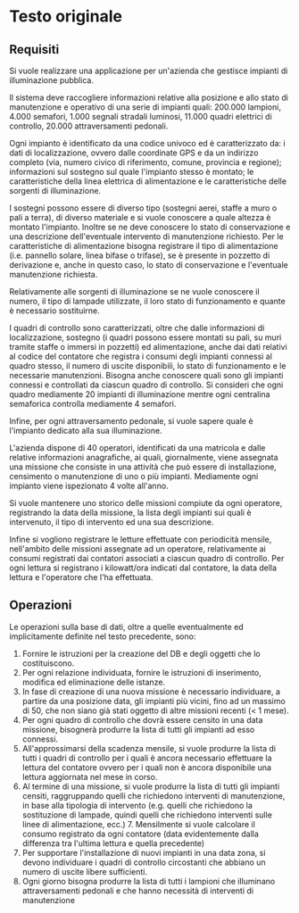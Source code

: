 # Testo originale

## Requisiti

Si vuole realizzare una applicazione per un'azienda che gestisce impianti di
illuminazione pubblica.

Il sistema deve raccogliere informazioni relative alla posizione e allo stato di
manutenzione e operativo di una serie di impianti quali: 200.000
lampioni, 4.000 semafori, 1.000 segnali stradali luminosi, 11.000
quadri elettrici di controllo, 20.000 attraversamenti pedonali.

Ogni impianto è identificato da una codice univoco ed è caratterizzato da: i
dati di localizzazione, ovvero dalle coordinate GPS e da un indirizzo completo
(via, numero civico di riferimento, comune, provincia e regione); informazioni
sul sostegno sul quale l'impianto stesso è montato; le caratteristiche della
linea elettrica di alimentazione e le caratteristiche delle sorgenti di
illuminazione.

I sostegni possono essere di diverso tipo (sostegni aerei, staffe a muro o
pali a terra), di diverso materiale e si vuole conoscere a quale altezza è
montato l'impianto. Inoltre se ne deve conoscere lo stato di conservazione e una
descrizione dell'eventuale intervento di manutenzione richiesto. Per le
caratteristiche di alimentazione bisogna registrare il tipo di alimentazione
(i.e. pannello solare, linea bifase o trifase), se è presente in pozzetto di
derivazione e, anche in questo caso, lo stato di conservazione e l'eventuale
manutenzione richiesta.

Relativamente alle sorgenti di illuminazione se ne vuole conoscere il numero,
il tipo di lampade utilizzate, il loro stato di funzionamento e quante è
necessario sostituirne.

I quadri di controllo sono caratterizzati, oltre che dalle informazioni di
localizzazione, sostegno (i quadri possono essere montati su pali, su muri
tramite staffe o immersi in pozzetti) ed alimentazione, anche dai dati relativi
al codice del contatore che registra i consumi degli impianti connessi al
quadro stesso, il numero di uscite disponibili, lo stato di funzionamento e le
necessarie manutenzioni.  Bisogna anche conoscere quali sono gli impianti
connessi e controllati da ciascun quadro di controllo. Si consideri che ogni
quadro mediamente 20 impianti di illuminazione mentre ogni centralina semaforica
controlla mediamente 4 semafori.

Infine, per ogni attraversamento pedonale, si vuole sapere quale è l'impianto
dedicato alla sua illuminazione.

L'azienda dispone di 40 operatori, identificati da una matricola e dalle
relative informazioni anagrafiche, ai quali, giornalmente, viene assegnata una
missione che consiste in una attività che può essere di installazione,
censimento o manutenzione di uno o più impianti. Mediamente ogni impianto viene
ispezionato 4 volte all'anno.

Si vuole mantenere uno storico delle missioni compiute da ogni operatore,
registrando la data della missione, la lista degli impianti sui quali è
intervenuto, il tipo di intervento ed una sua descrizione.

Infine si vogliono registrare le letture effettuate con periodicità mensile,
nell'ambito delle missioni assegnate ad un operatore, relativamente ai consumi
registrati dai contatori associati a ciascun quadro di controllo. Per ogni
lettura si registrano i kilowatt/ora indicati dal contatore, la data della
lettura e l'operatore che l'ha effettuata.

## Operazioni

Le operazioni sulla base di dati, oltre a quelle eventualmente ed implicitamente
definite nel testo precedente, sono:

1. Fornire le istruzioni per la creazione del DB e degli oggetti che lo costituiscono.
2. Per ogni relazione individuata, fornire le istruzioni di inserimento,
modifica ed eliminazione delle istanze.
3. In fase di creazione di una nuova missione è necessario individuare, a
partire da una posizione data, gli impianti più vicini, fino ad un massimo di
50, che non siano già stati
oggetto di altre missioni recenti (< 1 mese).
4. Per ogni quadro di controllo che dovrà essere censito in una data missione,
bisognerà produrre la lista di tutti gli impianti ad esso connessi.
5. All'approssimarsi della scadenza mensile, si vuole produrre la lista di tutti
i quadri di controllo per i quali è ancora necessario effettuare la lettura del
contatore ovvero per i quali non è ancora disponibile una lettura aggiornata nel
mese in corso.
6. Al termine di una missione, si vuole produrre la lista di tutti gli impianti
censiti, raggruppando quelli che richiedono interventi di manutenzione, in base
alla tipologia di intervento (e.g. quelli che richiedono la sostituzione di
lampade, quindi quelli che richiedono interventi sulle linee di alimentazione,
ecc.) 7. Mensilmente si vuole calcolare il consumo registrato da ogni contatore
(data evidentemente dalla differenza tra l'ultima lettura e quella precedente)
8. Per supportare l'installazione di nuovi impianti in una data zona, si devono
individuare i quadri di controllo circostanti che abbiano un numero di uscite
libere sufficienti.
9. Ogni giorno bisogna produrre la lista di tutti i lampioni che illuminano
attraversamenti pedonali e che hanno necessità di interventi di manutenzione
